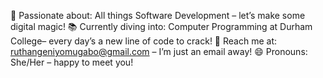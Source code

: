 🌟 Passionate about: All things Software Development – let’s make some digital magic!
📚 Currently diving into: Computer Programming at Durham College– every day’s a new line of code to crack!
💌 Reach me at: ruthangeniyomugabo@gmail.com – I’m just an email away!
😄 Pronouns: She/Her – happy to meet you!
<!---
RuthANGE/RuthANGE is a ✨ special ✨ repository because its `README.md` (this file) appears on your GitHub profile.
You can click the Preview link to take a look at your changes.
--->
